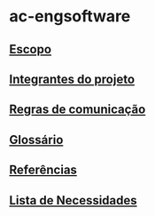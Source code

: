 # ac-engsoftware

## <a href="https://github.com/jnsgdm/ac-engsoftware/blob/main/Escopo.md">Escopo</a>
## <a href="https://github.com/jnsgdm/ac-engsoftware/blob/main/Integrantes.md">Integrantes do projeto<a>
## <a href="https://github.com/jnsgdm/ac-engsoftware/blob/main/Regras de Comunicação.md">Regras de comunicação<a>
## <a href="">Glossário<a>
## <a href="">Referências<a>
## <a href="">Lista de Necessidades<a>
